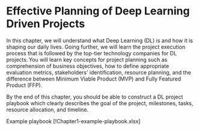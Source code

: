 # Effective Planning of Deep Learning Driven Projects 

In this chapter, we will understand what Deep Learning (DL) is and how it is shaping our daily lives. Going further, we will learn the project execution process that is followed by the top-tier technology companies for DL projects. You will learn key concepts for project planning such as comprehension of business objectives, how to define appropriate evaluation metrics, stakeholders’ identification, resource planning, and the difference between Minimum Viable Product (MVP) and Fully Featured Product (FFP).  

By the end of this chapter, you should be able to construct a DL project playbook which clearly describes the goal of the project, milestones, tasks, resource allocation, and timeline.  

Example playbook [!Chapter1-example-playbook.xlsx]



